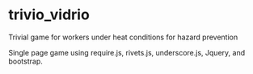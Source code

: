 # trivio_vidrio
Trivial game for workers under heat conditions for hazard prevention

Single page game using require.js, rivets.js, underscore.js, Jquery, and bootstrap.
